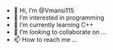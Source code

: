 - 👋 Hi, I’m @Vmansi115
- 👀 I’m interested in programming 
- 🌱 I’m currently learning C++
- 💞️ I’m looking to collaborate on ...
- 📫 How to reach me ...

<!---
Vmansi115/Vmansi115 is a ✨ special ✨ repository because its `README.md` (this file) appears on your GitHub profile.
You can click the Preview link to take a look at your changes.
--->
